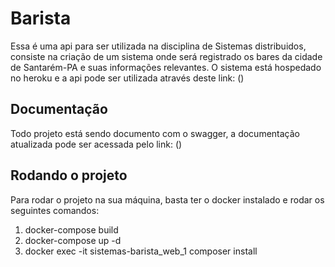 # Barista

Essa é uma api para ser utilizada na disciplina de Sistemas distribuidos, consiste
na criação de um sistema onde será registrado os bares da cidade de Santarém-PA
e suas informações relevantes. O sistema está hospedado no heroku e a api
pode ser utilizada através deste link: ()

## Documentação
Todo projeto está sendo documento com o swagger, a documentação atualizada
pode ser acessada pelo link: ()

## Rodando o projeto
Para rodar o projeto na sua máquina, basta ter o docker instalado e rodar os seguintes comandos:
1. docker-compose build
2. docker-compose up -d
3. docker exec -it sistemas-barista_web_1 composer install
